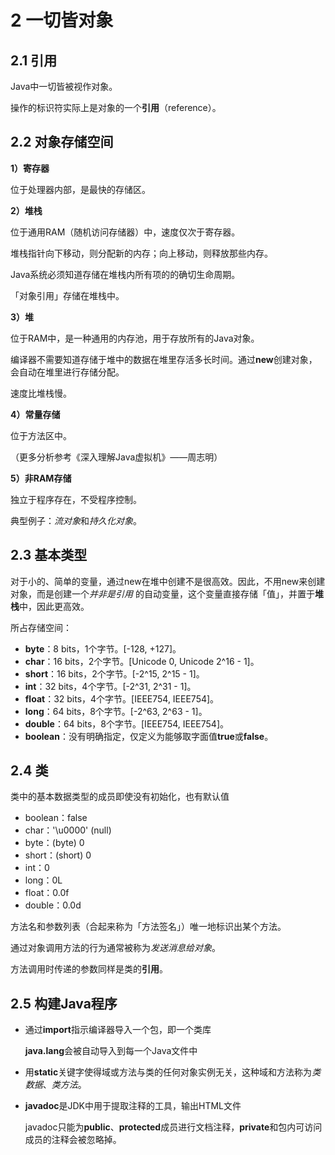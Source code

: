 # 2 一切皆对象

## 2.1 引用

Java中一切皆被视作对象。

操作的标识符实际上是对象的一个**引用**（reference）。

## 2.2 对象存储空间

**1）寄存器**

位于处理器内部，是最快的存储区。

**2）堆栈**

位于通用RAM（随机访问存储器）中，速度仅次于寄存器。

堆栈指针向下移动，则分配新的内存；向上移动，则释放那些内存。

Java系统必须知道存储在堆栈内所有项的的确切生命周期。

「对象引用」存储在堆栈中。

**3）堆**

位于RAM中，是一种通用的内存池，用于存放所有的Java对象。

编译器不需要知道存储于堆中的数据在堆里存活多长时间。通过**new**创建对象，会自动在堆里进行存储分配。

速度比堆栈慢。

**4）常量存储**

位于方法区中。

（更多分析参考《深入理解Java虚拟机》——周志明）

**5）非RAM存储**

独立于程序存在，不受程序控制。

典型例子：*流对象*和*持久化对象*。

## 2.3 基本类型

对于小的、简单的变量，通过new在堆中创建不是很高效。因此，不用new来创建对象，而是创建一个*并非是引用* 的自动变量，这个变量直接存储「值」，并置于**堆栈**中，因此更高效。

所占存储空间：

- **byte**：8 bits，1个字节。[-128, +127]。
- **char**：16 bits，2个字节。[Unicode 0, Unicode 2^16 - 1]。
- **short**：16 bits，2个字节。[-2^15, 2^15 - 1]。
- **int**：32 bits，4个字节。[-2^31, 2^31 - 1]。
- **float**：32 bits，4个字节。[IEEE754, IEEE754]。
- **long**：64 bits，8个字节。[-2^63, 2^63 - 1]。
- **double**：64 bits，8个字节。[IEEE754, IEEE754]。
- **boolean**：没有明确指定，仅定义为能够取字面值**true**或**false**。

## 2.4 类

类中的基本数据类型的成员即使没有初始化，也有默认值

- boolean：false
- char：'\u0000' (null)
- byte：(byte) 0
- short：(short) 0
- int：0
- long：0L
- float：0.0f
- double：0.0d



方法名和参数列表（合起来称为「方法签名」）唯一地标识出某个方法。

通过对象调用方法的行为通常被称为*发送消息给对象*。

方法调用时传递的参数同样是类的**引用**。

## 2.5 构建Java程序

- 通过**import**指示编译器导入一个包，即一个类库

  **java.lang**会被自动导入到每一个Java文件中

- 用**static**关键字使得域或方法与类的任何对象实例无关，这种域和方法称为*类数据*、*类方法*。

- **javadoc**是JDK中用于提取注释的工具，输出HTML文件

  javadoc只能为**public**、**protected**成员进行文档注释，**private**和包内可访问成员的注释会被忽略掉。